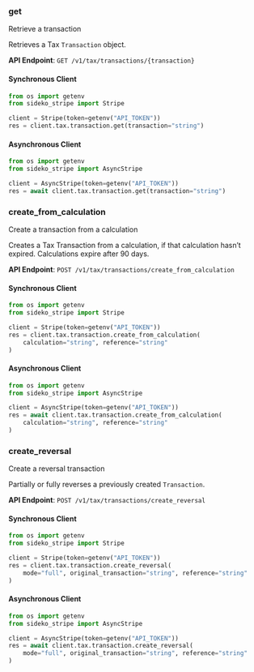 
### get <a name="get"></a>
Retrieve a transaction

<p>Retrieves a Tax <code>Transaction</code> object.</p>

**API Endpoint**: `GET /v1/tax/transactions/{transaction}`

#### Synchronous Client

```python
from os import getenv
from sideko_stripe import Stripe

client = Stripe(token=getenv("API_TOKEN"))
res = client.tax.transaction.get(transaction="string")
```

#### Asynchronous Client

```python
from os import getenv
from sideko_stripe import AsyncStripe

client = AsyncStripe(token=getenv("API_TOKEN"))
res = await client.tax.transaction.get(transaction="string")
```

### create_from_calculation <a name="create_from_calculation"></a>
Create a transaction from a calculation

<p>Creates a Tax Transaction from a calculation, if that calculation hasn’t expired. Calculations expire after 90 days.</p>

**API Endpoint**: `POST /v1/tax/transactions/create_from_calculation`

#### Synchronous Client

```python
from os import getenv
from sideko_stripe import Stripe

client = Stripe(token=getenv("API_TOKEN"))
res = client.tax.transaction.create_from_calculation(
    calculation="string", reference="string"
)
```

#### Asynchronous Client

```python
from os import getenv
from sideko_stripe import AsyncStripe

client = AsyncStripe(token=getenv("API_TOKEN"))
res = await client.tax.transaction.create_from_calculation(
    calculation="string", reference="string"
)
```

### create_reversal <a name="create_reversal"></a>
Create a reversal transaction

<p>Partially or fully reverses a previously created <code>Transaction</code>.</p>

**API Endpoint**: `POST /v1/tax/transactions/create_reversal`

#### Synchronous Client

```python
from os import getenv
from sideko_stripe import Stripe

client = Stripe(token=getenv("API_TOKEN"))
res = client.tax.transaction.create_reversal(
    mode="full", original_transaction="string", reference="string"
)
```

#### Asynchronous Client

```python
from os import getenv
from sideko_stripe import AsyncStripe

client = AsyncStripe(token=getenv("API_TOKEN"))
res = await client.tax.transaction.create_reversal(
    mode="full", original_transaction="string", reference="string"
)
```
